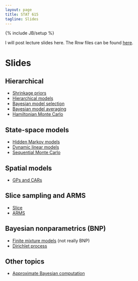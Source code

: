 ```yaml
---
layout: page
title: STAT 615
tagline: Slides
---
```

{% include JB/setup %}

I will post lecture slides here. 
The Rnw files can be found [here](https://github.com/jarad/jarad.github.com/tree/master/courses/stat615/slides).

# Slides

## Hierarchical

- [Shrinkage priors](slides/Hierarchical/Hierarchical1.pdf)
- [Hierarchical models](slides/Hierarchical/Hierarchical2.pdf)
- [Bayesian model selection](slides/Hierarchical/Hierarchical3.pdf)
- [Bayesian model averaging](slides/Hierarchical/Hierarchical4.pdf)
- [Hamiltonian Monte Carlo](slides/Hierarchical/Hierarchical5.pdf)

## State-space models

- [Hidden Markov models](slides/StateSpaceModels/StateSpaceModels.pdf)
- [Dynamic linear models](slides/DLMs/DLMs.pdf)
- [Sequential Monte Carlo](slides/SMC/SMC.pdf)

## Spatial models

- [GPs and CARs](slides/Spatial/Spatial.pdf)

## Slice sampling and ARMS

- [Slice](slides/Slice/slice.pdf)
- [ARMS](slides/ARMS/ARMS.pdf)

## Bayesian nonparametrics (BNP)

- [Finite mixture models](slides/Nonparametrics/finiteMixtures.pdf) (not really BNP)
- [Dirichlet process](slides/Nonparametrics/nonparametrics.pdf) 

## Other topics

- [Approximate Bayesian computation](slides/ABC/ABC.pdf)